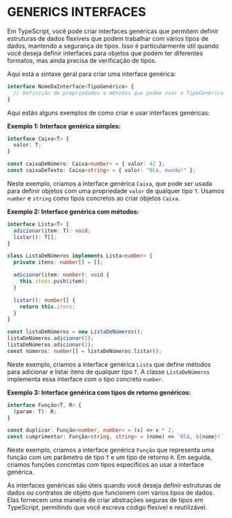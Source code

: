 # GENERICS INTERFACES
Em TypeScript, você pode criar interfaces genéricas que permitem definir estruturas de dados flexíveis que podem trabalhar com vários tipos de dados, mantendo a segurança de tipos. Isso é particularmente útil quando você deseja definir interfaces para objetos que podem ter diferentes formatos, mas ainda precisa de verificação de tipos.

Aqui está a sintaxe geral para criar uma interface genérica:

```typescript
interface NomeDaInterface<TipoGenérico> {
  // Definição de propriedades e métodos que podem usar o TipoGenérico
}
```

Aqui estão alguns exemplos de como criar e usar interfaces genéricas:

**Exemplo 1: Interface genérica simples:**

```typescript
interface Caixa<T> {
  valor: T;
}

const caixaDeNúmero: Caixa<number> = { valor: 42 };
const caixaDeTexto: Caixa<string> = { valor: "Olá, mundo!" };
```

Neste exemplo, criamos a interface genérica `Caixa`, que pode ser usada para definir objetos com uma propriedade `valor` de qualquer tipo `T`. Usamos `number` e `string` como tipos concretos ao criar objetos `Caixa`.

**Exemplo 2: Interface genérica com métodos:**

```typescript
interface Lista<T> {
  adicionar(item: T): void;
  listar(): T[];
}

class ListaDeNúmeros implements Lista<number> {
  private itens: number[] = [];

  adicionar(item: number): void {
    this.itens.push(item);
  }

  listar(): number[] {
    return this.itens;
  }
}

const listaDeNúmeros = new ListaDeNúmeros();
listaDeNúmeros.adicionar(1);
listaDeNúmeros.adicionar(2);
const números: number[] = listaDeNúmeros.listar();
```

Neste exemplo, criamos a interface genérica `Lista` que define métodos para adicionar e listar itens de qualquer tipo `T`. A classe `ListaDeNúmeros` implementa essa interface com o tipo concreto `number`.

**Exemplo 3: Interface genérica com tipos de retorno genéricos:**

```typescript
interface Função<T, R> {
  (param: T): R;
}

const duplicar: Função<number, number> = (x) => x * 2;
const cumprimentar: Função<string, string> = (nome) => `Olá, ${nome}!`;
```

Neste exemplo, criamos a interface genérica `Função` que representa uma função com um parâmetro de tipo `T` e um tipo de retorno `R`. Em seguida, criamos funções concretas com tipos específicos ao usar a interface genérica.

As interfaces genéricas são úteis quando você deseja definir estruturas de dados ou contratos de objeto que funcionem com vários tipos de dados. Elas fornecem uma maneira de criar abstrações seguras de tipos em TypeScript, permitindo que você escreva código flexível e reutilizável. 